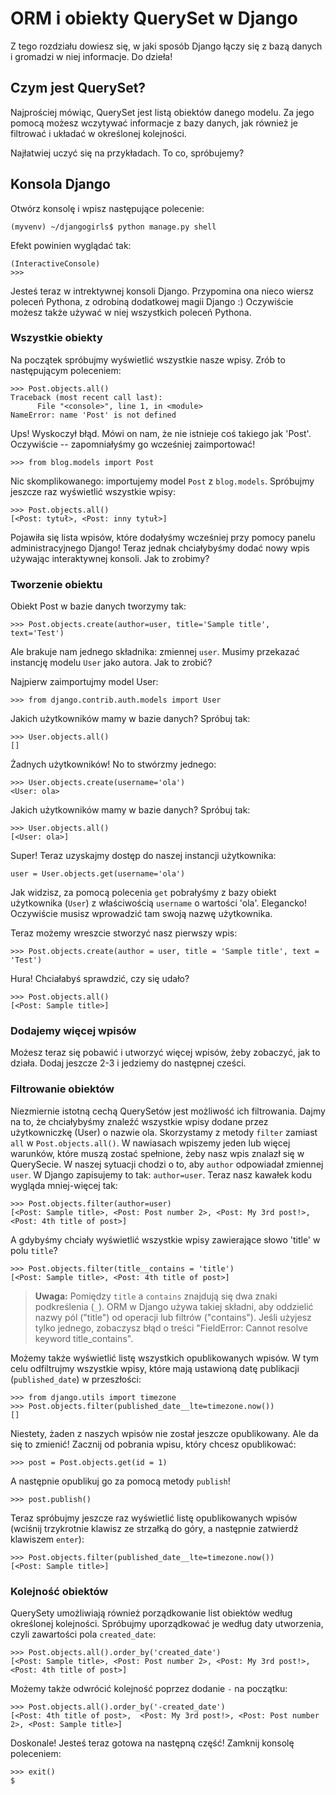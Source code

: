 # ORM i obiekty QuerySet w Django

Z tego rozdziału dowiesz się, w jaki sposób Django łączy się z bazą danych i gromadzi w niej informacje. Do dzieła!

## Czym jest QuerySet?

Najprościej mówiąc, QuerySet jest listą obiektów danego modelu. Za jego pomocą możesz wczytywać informacje z bazy danych, jak również je filtrować i układać w określonej kolejności.

Najłatwiej uczyć się na przykładach. To co, spróbujemy?

## Konsola Django

Otwórz konsolę i wpisz następujące polecenie:

    (myvenv) ~/djangogirls$ python manage.py shell


Efekt powinien wyglądać tak:

    (InteractiveConsole)
    >>>


Jesteś teraz w intrektywnej konsoli Django. Przypomina ona nieco wiersz poleceń Pythona, z odrobiną dodatkowej magii Django :) Oczywiście możesz także używać w niej wszystkich poleceń Pythona.

### Wszystkie obiekty

Na początek spróbujmy wyświetlić wszystkie nasze wpisy. Zrób to następującym poleceniem:

    >>> Post.objects.all()
    Traceback (most recent call last):
          File "<console>", line 1, in <module>
    NameError: name 'Post' is not defined


Ups! Wyskoczył błąd. Mówi on nam, że nie istnieje coś takiego jak 'Post'. Oczywiście -- zapomniałyśmy go wcześniej zaimportować!

    >>> from blog.models import Post


Nic skomplikowanego: importujemy model `Post` z `blog.models`. Spróbujmy jeszcze raz wyświetlić wszystkie wpisy:

    >>> Post.objects.all()
    [<Post: tytuł>, <Post: inny tytuł>]


Pojawiła się lista wpisów, które dodałyśmy wcześniej przy pomocy panelu administracyjnego Django! Teraz jednak chciałybyśmy dodać nowy wpis używając interaktywnej konsoli. Jak to zrobimy?

### Tworzenie obiektu

Obiekt Post w bazie danych tworzymy tak:

    >>> Post.objects.create(author=user, title='Sample title', text='Test')


Ale brakuje nam jednego składnika: zmiennej `user`. Musimy przekazać instancję modelu `User` jako autora. Jak to zrobić?

Najpierw zaimportujmy model User:

    >>> from django.contrib.auth.models import User


Jakich użytkowników mamy w bazie danych? Spróbuj tak:

    >>> User.objects.all()
    []


Żadnych użytkowników! No to stwórzmy jednego:

    >>> User.objects.create(username='ola')
    <User: ola>


Jakich użytkowników mamy w bazie danych? Spróbuj tak:

    >>> User.objects.all()
    [<User: ola>]


Super! Teraz uzyskajmy dostęp do naszej instancji użytkownika:

    user = User.objects.get(username='ola')


Jak widzisz, za pomocą polecenia `get` pobrałyśmy z bazy obiekt użytkownika (`User`) z właściwością `username` o wartości 'ola'. Elegancko! Oczywiście musisz wprowadzić tam swoją nazwę użytkownika.

Teraz możemy wreszcie stworzyć nasz pierwszy wpis:

    >>> Post.objects.create(author = user, title = 'Sample title', text = 'Test')


Hura! Chciałabyś sprawdzić, czy się udało?

    >>> Post.objects.all()
    [<Post: Sample title>]


### Dodajemy więcej wpisów

Możesz teraz się pobawić i utworzyć więcej wpisów, żeby zobaczyć, jak to działa. Dodaj jeszcze 2-3 i jedziemy do następnej cześci.

### Filtrowanie obiektów

Niezmiernie istotną cechą QuerySetów jest możliwość ich filtrowania. Dajmy na to, że chciałybyśmy znaleźć wszystkie wpisy dodane przez użytkowniczkę (User) o nazwie ola. Skorzystamy z metody `filter` zamiast `all` w `Post.objects.all()`. W nawiasach wpiszemy jeden lub więcej warunków, które muszą zostać spełnione, żeby nasz wpis znalazł się w QuerySecie. W naszej sytuacji chodzi o to, aby `author` odpowiadał zmiennej `user`. W Django zapisujemy to tak: `author=user`. Teraz nasz kawałek kodu wygląda mniej-więcej tak:

    >>> Post.objects.filter(author=user)
    [<Post: Sample title>, <Post: Post number 2>, <Post: My 3rd post!>, <Post: 4th title of post>]


A gdybyśmy chciały wyświetlić wszystkie wpisy zawierające słowo 'title' w polu `title`?

    >>> Post.objects.filter(title__contains = 'title')
    [<Post: Sample title>, <Post: 4th title of post>]


> **Uwaga:** Pomiędzy `title` a `contains` znajdują się dwa znaki podkreślenia (`_`). ORM w Django używa takiej składni, aby oddzielić nazwy pól ("title") od operacji lub filtrów ("contains"). Jeśli użyjesz tylko jednego, zobaczysz błąd o treści "FieldError: Cannot resolve keyword title_contains".

Możemy także wyświetlić listę wszystkich opublikowanych wpisów. W tym celu odfiltrujmy wszystkie wpisy, które mają ustawioną datę publikacji (`published_date`) w przeszłości:

    >>> from django.utils import timezone
    >>> Post.objects.filter(published_date__lte=timezone.now())
    []


Niestety, żaden z naszych wpisów nie został jeszcze opublikowany. Ale da się to zmienić! Zacznij od pobrania wpisu, który chcesz opublikować:

    >>> post = Post.objects.get(id = 1)


A następnie opublikuj go za pomocą metody `publish`!

    >>> post.publish()


Teraz spróbujmy jeszcze raz wyświetlić listę opublikowanych wpisów (wciśnij trzykrotnie klawisz ze strzałką do góry, a następnie zatwierdź klawiszem `enter`):

    >>> Post.objects.filter(published_date__lte=timezone.now())
    [<Post: Sample title>]


### Kolejność obiektów

QuerySety umożliwiają również porządkowanie list obiektów według określonej kolejności. Spróbujmy uporządkować je według daty utworzenia, czyli zawartości pola `created_date`:

    >>> Post.objects.all().order_by('created_date')
    [<Post: Sample title>, <Post: Post number 2>, <Post: My 3rd post!>, <Post: 4th title of post>]


Możemy także odwrócić kolejność poprzez dodanie `-` na początku:

    >>> Post.objects.all().order_by('-created_date')
    [<Post: 4th title of post>,  <Post: My 3rd post!>, <Post: Post number 2>, <Post: Sample title>]


Doskonale! Jesteś teraz gotowa na następną część! Zamknij konsolę poleceniem:

    >>> exit()
    $
